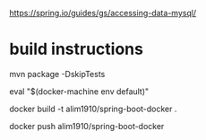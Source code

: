 https://spring.io/guides/gs/accessing-data-mysql/
# build instructions 

mvn package -DskipTests

eval "$(docker-machine env default)"

docker build -t alim1910/spring-boot-docker .

docker push alim1910/spring-boot-docker

